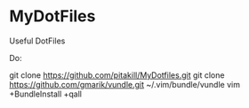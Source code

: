MyDotFiles
==========

Useful DotFiles

Do:

git clone https://github.com/pitakill/MyDotfiles.git
git clone https://github.com/gmarik/vundle.git ~/.vim/bundle/vundle
vim +BundleInstall +qall
